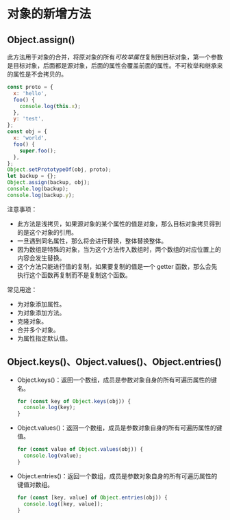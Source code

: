 # 对象的新增方法

## Object.assign()

此方法用于对象的合并，将原对象的所有*可枚举属性*复制到目标对象，第一个参数是目标对象，后面都是源对象，后面的属性会覆盖前面的属性。不可枚举和继承来的属性是不会拷贝的。

```javascript
const proto = {
  x: 'hello',
  foo() {
    console.log(this.x);
  },
  y: 'test',
};
const obj = {
  x: 'world',
  foo() {
    super.foo();
  },
};
Object.setPrototypeOf(obj, proto);
let backup = {};
Object.assign(backup, obj);
console.log(backup);
console.log(backup.y);
```

注意事项：

- 此方法是浅拷贝，如果源对象的某个属性的值是对象，那么目标对象拷贝得到的是这个对象的引用。
- 一旦遇到同名属性，那么将会进行替换，整体替换整体。
- 因为数组是特殊的对象，当为这个方法传入数组时，两个数组的对应位置上的内容会发生替换。
- 这个方法只能进行值的复制，如果要复制的值是一个 getter 函数，那么会先执行这个函数再复制而不是复制这个函数。

常见用途：

- 为对象添加属性。
- 为对象添加方法。
- 克隆对象。
- 合并多个对象。
- 为属性指定默认值。

## Object.keys()、Object.values()、Object.entries()

- Object.keys()：返回一个数组，成员是参数对象自身的所有可遍历属性的键名。

  ```javascript
  for (const key of Object.keys(obj)) {
    console.log(key);
  }
  ```

- Object.values()：返回一个数组，成员是参数对象自身的所有可遍历属性的键值。

  ```javascript
  for (const value of Object.values(obj)) {
    console.log(value);
  }
  ```

- Object.entries()：返回一个数组，成员是参数对象自身的所有可遍历属性的键值对数组。

  ```javascript
  for (const [key, value] of Object.entries(obj)) {
    console.log([key, value]);
  }
  ```
